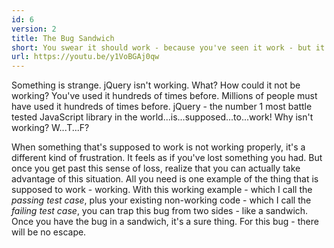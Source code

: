 ```yaml
---
id: 6
version: 2
title: The Bug Sandwich
short: You swear it should work - because you've seen it work - but it doesn't! This is *so* frustrating. But what if you can use this fact to your advantage? *The Bug Sandwich* will help you do just that!
url: https://youtu.be/y1VoBGAj0qw
---
```

Something is strange. jQuery isn't working. What? How could it not be working? You've used it hundreds of times before. Millions of people must have used it hundreds of times before. jQuery - the number 1 most battle tested JavaScript library in the world...is...supposed...to...work! Why isn't working? W...T...F?

When something that's supposed to work is not working properly, it's a different kind of frustration. It feels as if you've lost something you had. But once you get past this sense of loss, realize that you can actually take advantage of this situation. All you need is one example of the thing that is supposed to work - working. With this working example - which I call the *passing test case*, plus your existing non-working code - which I call the *failing test case*, you can trap this bug from two sides - like a sandwich. Once you have the bug in a sandwich, it's a sure thing. For this bug - there will be no escape.
